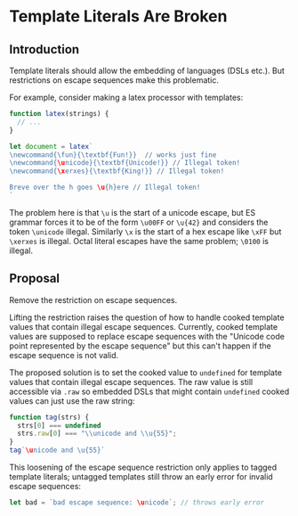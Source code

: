 # Template Literals Are Broken

## Introduction

Template literals should allow the embedding of languages (DSLs etc.). But restrictions on escape sequences make this problematic.

For example, consider making a latex processor with templates:

```js
function latex(strings) {
  // ...
}

let document = latex`
\newcommand{\fun}{\textbf{Fun!}}  // works just fine
\newcommand{\unicode}{\textbf{Unicode!}} // Illegal token!
\newcommand{\xerxes}{\textbf{King!}} // Illegal token!

Breve over the h goes \u{h}ere // Illegal token!
`
```

The problem here is that `\u` is the start of a unicode escape, but ES grammar forces it to be of the form `\u00FF` or `\u{42}`
and considers the token `\unicode` illegal.
Similarly `\x` is the start of a hex escape like `\xFF` but `\xerxes` is illegal. Octal literal escapes have the same problem; `\0100` is illegal.

## Proposal

Remove the restriction on escape sequences.

Lifting the restriction raises the question of how to handle cooked template values that contain illegal escape sequences. Currently, cooked template values are supposed to replace escape sequences with the "Unicode code point represented by the escape sequence" but this can't happen if the escape sequence is not valid.

The proposed solution is to set the cooked value to `undefined` for template values that contain illegal escape sequences. The raw value is still accessible via `.raw` so embedded DSLs that might contain `undefined` cooked values can just use the raw string:

```js
function tag(strs) {
  strs[0] === undefined
  strs.raw[0] === "\\unicode and \\u{55}";
}
tag`\unicode and \u{55}`
```

This loosening of the escape sequence restriction only applies to tagged template literals; untagged templates still throw an early error for invalid escape sequences:

```js
let bad = `bad escape sequence: \unicode`; // throws early error
```
